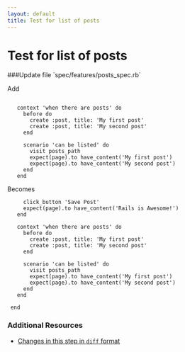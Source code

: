 ```yaml
---
layout: default
title: Test for list of posts
---
```


<h1 id="main">Test for list of posts</h1>
###Update file `spec/features/posts_spec.rb`

Add
```
 
   context 'when there are posts' do
     before do
       create :post, title: 'My first post'
       create :post, title: 'My second post'
     end
 
     scenario 'can be listed' do
       visit posts_path
       expect(page).to have_content('My first post')
       expect(page).to have_content('My second post')
     end
   end
```


Becomes
```
     click_button 'Save Post'
     expect(page).to have_content('Rails is Awesome!')
   end
 
   context 'when there are posts' do
     before do
       create :post, title: 'My first post'
       create :post, title: 'My second post'
     end
 
     scenario 'can be listed' do
       visit posts_path
       expect(page).to have_content('My first post')
       expect(page).to have_content('My second post')
     end
   end
 
 end

```



### Additional Resources

* [Changes in this step in `diff` format](https://github.com/software-academy/rails_getting_started_bdd/commit/98ececf6ef7c76a30fcc6cdde28dd0ef0cef89e2)

